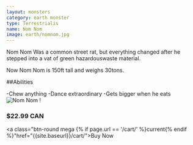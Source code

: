 ```yaml
---
layout: monsters
category: earth monster
type: Terrestrialis
name: Nom Nom
image: earth/nomnom.jpg
---
```


Nom Nom
Was a common street rat, but everything changed after he stepped into a vat of green hazardouswaste material.

Now Nom Nom is 150ft tall and weighs 30tons.

##Abilities

-Chew anything
-Dance extraordinary
-Gets bigger when he eats
![Nom Nom](http://api.ning.com/files/Ewllw21tCiAOa-M5oAcWgM746od5zoCj1hyi5Nf-zDk1j-2k9n67RoMjW4fLJVRaJ8elzULGWNrD7qcdp4Zn7M8rHYd1zAaw/nomnom.jpg?width=600&height=549)
!<div class="gutter media grid">
	<h3>$22.99 CAN</h3>
	<a class="btn-round mega {% if page.url == '/cart/' %}current{% endif %}"href="{{site.baseurl}}/cart/">Buy Now</a>
</div>
